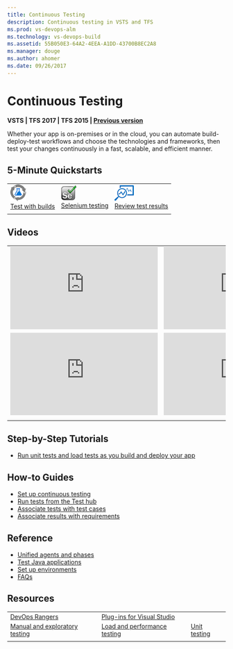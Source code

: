 ```yaml
---
title: Continuous Testing
description: Continuous testing in VSTS and TFS 
ms.prod: vs-devops-alm
ms.technology: vs-devops-build
ms.assetid: 55B050E3-64A2-4EEA-A1DD-43700B8EC2A8
ms.manager: douge
ms.author: ahomer
ms.date: 09/26/2017
---
```


# Continuous Testing

**VSTS | TFS 2017 | TFS 2015 | [Previous version](https://msdn.microsoft.com/library/ee702477%28v=vs.120%29.aspx)**

Whether your app is on-premises or in the cloud, you can automate build-deploy-test workflows and 
choose the technologies and frameworks, then test your changes continuously in a fast, scalable, and efficient manner. 

## 5-Minute Quickstarts

| | | |
| --- | --- | --- |
| ![icon](_img/continuoustest-icon.png)<br />[Test with builds](getting-started-with-continuous-testing.md) | ![icon](_img/selenium-icon.png)<br />[Selenium testing](continuous-test-selenium.md) | ![icon](_img/reviewresults-icon.png)<br />[Review test results](review-continuous-test-results-after-build.md) |
| | | |

## Videos

| | |
| --- | --- |
| <iframe src="https://channel9.msdn.com/Events/Build/2016/P581/player" width="340" height="190" allowFullScreen="true" frameBorder="0"></iframe> | <iframe src="https://channel9.msdn.com/Events/Seth-on-the-Road/That-Conference-2016/Creating-a-Software-Immune-System-for-Testing-under-DevOps/player" width="340" height="190" allowFullScreen="true" frameBorder="0"></iframe> |
| <iframe src="https://channel9.msdn.com/Series/Parts-Unlimited-Labs/Parts-Unlimited-Continuous-Integration/player" width="340" height="190" allowFullScreen frameBorder="0"></iframe> | <iframe src="https://channel9.msdn.com/Events/TechDaysOnline/UK-TechDays-Online-September-2016/Supporting-DevOps-through-testing--its-not-just-about-automating-tests/player" width="340" height="190" allowFullScreen frameBorder="0"></iframe> |
| | |

## Step-by-Step Tutorials

* [Run unit tests and load tests as you build and deploy your app](example-continuous-testing.md)

## How-to Guides

* [Set up continuous testing](set-up-continuous-testing-builds.md)
* [Run tests from the Test hub](run-automated-tests-from-test-hub.md)
* [Associate tests with test cases](associate-automated-test-with-test-case.md)
* [Associate results with requirements](associate-automated-results-with-requirements.md)

## Reference

* [Unified agents and phases](test-with-unified-agent-and-phases.md)
* [Test Java applications](continuous-test-java.md)
* [Set up environments](set-up-continuous-test-environments-builds.md)
* [FAQs](reference-qa.md)

## Resources

| | | |
| --- | --- | --- |
| [DevOps Rangers](https://vsartestreleaseguide.codeplex.com/) | [Plug-ins for Visual Studio](http://go.microsoft.com/fwlink/?LinkID=246630) | |
| [Manual and exploratory testing](../../manual-test/index.md) | [Load and performance testing](../../load-test/index.md) | [Unit testing](https://docs.microsoft.com/visualstudio/test/developer-testing-scenarios) |
| | | |
